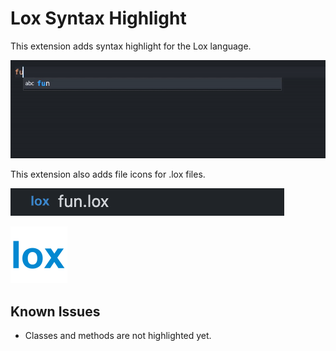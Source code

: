 # Lox Syntax Highlight

This extension adds syntax highlight for the Lox language.

![Example video](/assets/example.gif)

This extension also adds file icons for .lox files.

![Image of file icon](/assets/file-icon-example.png)

![Image of file icon](/assets/lox.png)

## Known Issues

- Classes and methods are not highlighted yet.


